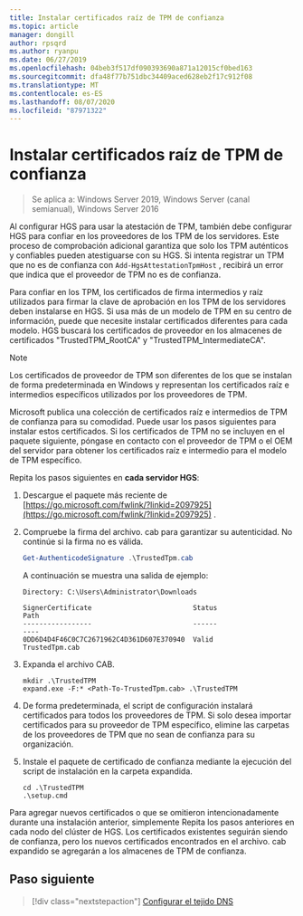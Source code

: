 ```yaml
---
title: Instalar certificados raíz de TPM de confianza
ms.topic: article
manager: dongill
author: rpsqrd
ms.author: ryanpu
ms.date: 06/27/2019
ms.openlocfilehash: 04beb3f517df090393690a871a12015cf0bed163
ms.sourcegitcommit: dfa48f77b751dbc34409aced628eb2f17c912f08
ms.translationtype: MT
ms.contentlocale: es-ES
ms.lasthandoff: 08/07/2020
ms.locfileid: "87971322"
---
```

# <a name="install-trusted-tpm-root-certificates"></a>Instalar certificados raíz de TPM de confianza

>Se aplica a: Windows Server 2019, Windows Server (canal semianual), Windows Server 2016

Al configurar HGS para usar la atestación de TPM, también debe configurar HGS para confiar en los proveedores de los TPM de los servidores.
Este proceso de comprobación adicional garantiza que solo los TPM auténticos y confiables pueden atestiguarse con su HGS.
Si intenta registrar un TPM que no es de confianza con `Add-HgsAttestationTpmHost` , recibirá un error que indica que el proveedor de TPM no es de confianza.

Para confiar en los TPM, los certificados de firma intermedios y raíz utilizados para firmar la clave de aprobación en los TPM de los servidores deben instalarse en HGS.
Si usa más de un modelo de TPM en su centro de información, puede que necesite instalar certificados diferentes para cada modelo.
HGS buscará los certificados de proveedor en los almacenes de certificados "TrustedTPM_RootCA" y "TrustedTPM_IntermediateCA".

> [!NOTE]
> Los certificados de proveedor de TPM son diferentes de los que se instalan de forma predeterminada en Windows y representan los certificados raíz e intermedios específicos utilizados por los proveedores de TPM.

Microsoft publica una colección de certificados raíz e intermedios de TPM de confianza para su comodidad.
Puede usar los pasos siguientes para instalar estos certificados.
Si los certificados de TPM no se incluyen en el paquete siguiente, póngase en contacto con el proveedor de TPM o el OEM del servidor para obtener los certificados raíz e intermedio para el modelo de TPM específico.

Repita los pasos siguientes en **cada servidor HGS**:

1.  Descargue el paquete más reciente de [https://go.microsoft.com/fwlink/?linkid=2097925](https://go.microsoft.com/fwlink/?linkid=2097925) .

2.  Compruebe la firma del archivo. cab para garantizar su autenticidad. No continúe si la firma no es válida.

    ```powershell
    Get-AuthenticodeSignature .\TrustedTpm.cab
    ```

    A continuación se muestra una salida de ejemplo:

    ```
    Directory: C:\Users\Administrator\Downloads

    SignerCertificate                         Status                                 Path
    -----------------                         ------                                 ----
    0DD6D4D4F46C0C7C2671962C4D361D607E370940  Valid                                  TrustedTpm.cab
    ```

2.  Expanda el archivo CAB.

    ```
    mkdir .\TrustedTPM
    expand.exe -F:* <Path-To-TrustedTpm.cab> .\TrustedTPM
    ```

3.  De forma predeterminada, el script de configuración instalará certificados para todos los proveedores de TPM. Si solo desea importar certificados para su proveedor de TPM específico, elimine las carpetas de los proveedores de TPM que no sean de confianza para su organización.

4.  Instale el paquete de certificado de confianza mediante la ejecución del script de instalación en la carpeta expandida.

    ```
    cd .\TrustedTPM
    .\setup.cmd
    ```

Para agregar nuevos certificados o que se omitieron intencionadamente durante una instalación anterior, simplemente Repita los pasos anteriores en cada nodo del clúster de HGS.
Los certificados existentes seguirán siendo de confianza, pero los nuevos certificados encontrados en el archivo. cab expandido se agregarán a los almacenes de TPM de confianza.

## <a name="next-step"></a>Paso siguiente

> [!div class="nextstepaction"]
> [Configurar el tejido DNS](guarded-fabric-configuring-fabric-dns-tpm.md)



